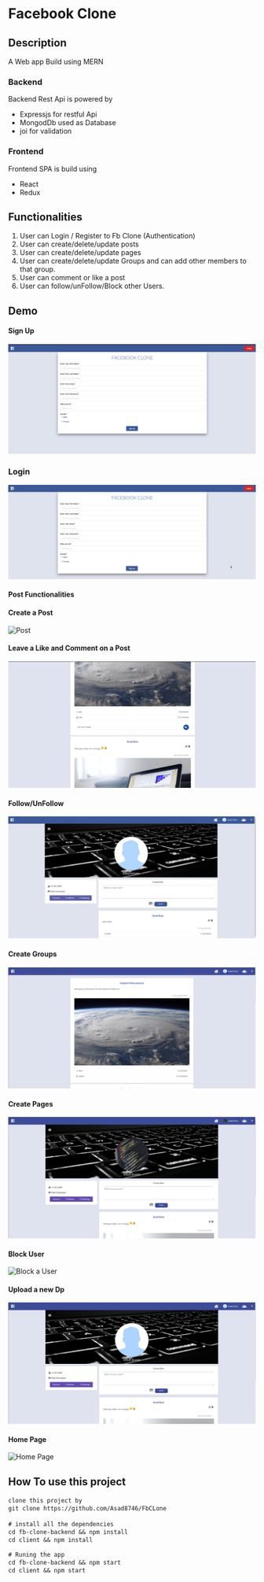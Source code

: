 # Facebook Clone

## Description

A Web app Build using MERN

### Backend

Backend Rest Api is powered by

- Expressjs for restful Api
- MongodDb used as Database
- joi for validation

### Frontend

Frontend SPA is build using

- React
- Redux

## Functionalities

1. User can Login / Register to Fb Clone (Authentication)
2. User can create/delete/update posts
3. User can create/delete/update pages
4. User can create/delete/update Groups and can add other members to that group.
5. User can comment or like a post
6. User can follow/unFollow/Block other Users.

## Demo

#### Sign Up

![Sign Up](./gifs/signup.gif)

### Login

![Login](./gifs/login.gif)

#### Post Functionalities

#### Create a Post

![Post](./gifs/post.gif)

#### Leave a Like and Comment on a Post

![Like/Comment](./gifs/likenComment.gif)

#### Follow/UnFollow

![Follow/UnFollow](./gifs/follow.gif)

#### Create Groups

![Groups](./gifs/Group.gif)

#### Create Pages

![Pages](./gifs/pages.gif)

#### Block User

![Block a User](./gif/block.gif)

#### Upload a new Dp

![Upload a new Dp](./gifs/profileDp.gif)

#### Home Page

![Home Page](./gifs/home.gif)

## How To use this project

```shell
clone this project by
git clone https://github.com/Asad8746/FbCLone

# install all the dependencies
cd fb-clone-backend && npm install
cd client && npm install
```

```shell
# Runing the app
cd fb-clone-backend && npm start
cd client && npm start
```
